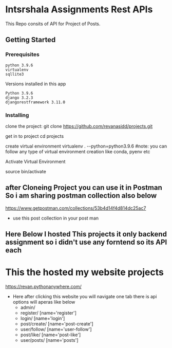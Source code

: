 # Intsrshala Assignments Rest APIs
This Repo consits of API for Project of Posts.

## Getting Started

### Prerequisites
```
python 3.9.6
virtualenv
sqllite3
```

Versions installed in this app
```
Python 3.9.6
django 3.2.3
djangorestframework 3.11.0

```
### Installing
clone the project:
git clone https://github.com/revanasidd/projects.git

get in to project
cd projects


create virtual environment
virtualenv . --python=python3.9.6  #note: you can follow any type of virtual environment creation like conda, pyenv etc

Activate Virtual Environment

source bin/activate


## after Cloneing Project you can use it in Postman So i am sharing postman collection also below
https://www.getpostman.com/collections/53b4d14f4d814dc25ac7
- use this post collection in your post man
## Here Below I hosted This projects it only backend assignment so i didn't use any forntend so its API each
# This the hosted my website projects
https://revan.pythonanywhere.com/

- Here after clicking this website you will navigate one tab there is api options will aperas like below
    - admin/
    - register/ [name='register']
    - login/ [name='login']
    - post/create/ [name='post-create']
    - user/follow/ [name='user-follow']
    - post/like/ [name='post-like']
    - user/posts/ [name='posts']

    
    
